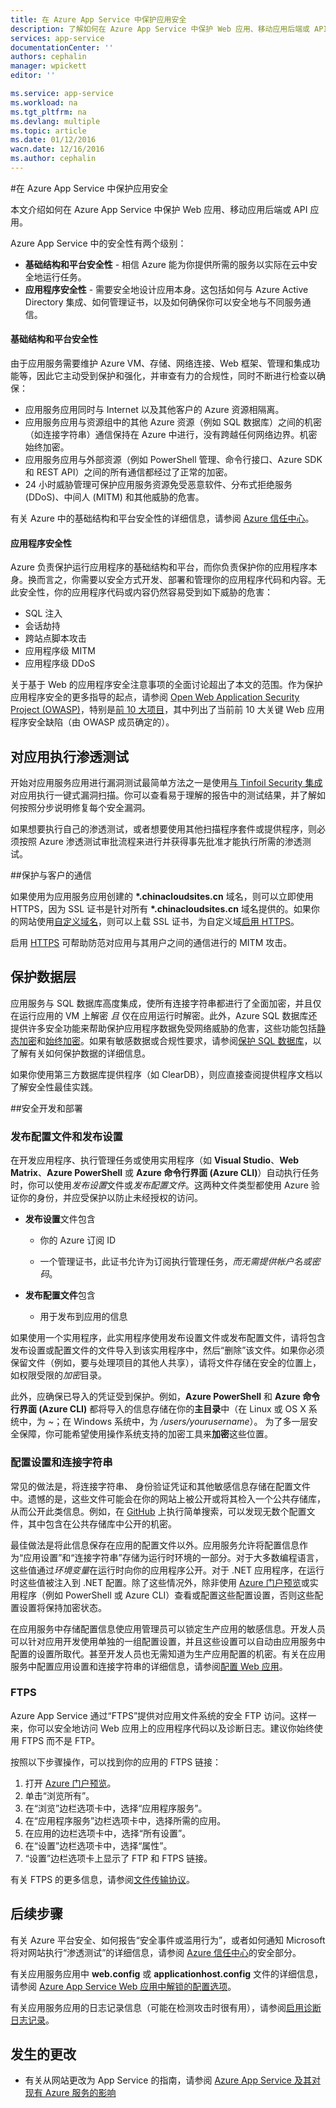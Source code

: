```yaml
---
title: 在 Azure App Service 中保护应用安全
description: 了解如何在 Azure App Service 中保护 Web 应用、移动应用后端或 API 应用。
services: app-service
documentationCenter: ''
authors: cephalin
manager: wpickett
editor: ''

ms.service: app-service
ms.workload: na
ms.tgt_pltfrm: na
ms.devlang: multiple
ms.topic: article
ms.date: 01/12/2016
wacn.date: 12/16/2016
ms.author: cephalin
---
```


#在 Azure App Service 中保护应用安全

本文介绍如何在 Azure App Service 中保护 Web 应用、移动应用后端或 API 应用。

Azure App Service 中的安全性有两个级别：

- **基础结构和平台安全性** - 相信 Azure 能为你提供所需的服务以实际在云中安全地运行任务。
- **应用程序安全性** - 需要安全地设计应用本身。这包括如何与 Azure Active Directory 集成、如何管理证书，以及如何确保你可以安全地与不同服务通信。

#### 基础结构和平台安全性
由于应用服务需要维护 Azure VM、存储、网络连接、Web 框架、管理和集成功能等，因此它主动受到保护和强化，并审查有力的合规性，同时不断进行检查以确保：

- 应用服务应用同时与 Internet 以及其他客户的 Azure 资源相隔离。
- 应用服务应用与资源组中的其他 Azure 资源（例如 SQL 数据库）之间的机密（如连接字符串）通信保持在 Azure 中进行，没有跨越任何网络边界。机密始终加密。
- 应用服务应用与外部资源（例如 PowerShell 管理、命令行接口、Azure SDK 和 REST API）之间的所有通信都经过了正常的加密。
- 24 小时威胁管理可保护应用服务资源免受恶意软件、分布式拒绝服务 (DDoS)、中间人 (MITM) 和其他威胁的危害。

有关 Azure 中的基础结构和平台安全性的详细信息，请参阅 [Azure 信任中心](https://www.azure.cn/support/trust-center/security/)。

#### 应用程序安全性

Azure 负责保护运行应用程序的基础结构和平台，而你负责保护你的应用程序本身。换而言之，你需要以安全方式开发、部署和管理你的应用程序代码和内容。无此安全性，你的应用程序代码或内容仍然容易受到如下威胁的危害：

- SQL 注入
- 会话劫持
- 跨站点脚本攻击
- 应用程序级 MITM
- 应用程序级 DDoS

关于基于 Web 的应用程序安全注意事项的全面讨论超出了本文的范围。作为保护应用程序安全的更多指导的起点，请参阅 [Open Web Application Security Project (OWASP)](https://www.owasp.org/index.php/Main_Page)，特别是[前 10 大项目](https://www.owasp.org/index.php/Category:OWASP_Top_Ten_Project)，其中列出了当前前 10 大关键 Web 应用程序安全缺陷（由 OWASP 成员确定的）。

## 对应用执行渗透测试

开始对应用服务应用进行漏洞测试最简单方法之一是使用[与 Tinfoil Security 集成](https://azure.microsoft.com/blog/web-vulnerability-scanning-for-azure-app-service-powered-by-tinfoil-security/)对应用执行一键式漏洞扫描。你可以查看易于理解的报告中的测试结果，并了解如何按照分步说明修复每个安全漏洞。

如果想要执行自己的渗透测试，或者想要使用其他扫描程序套件或提供程序，则必须按照 Azure 渗透测试审批流程来进行并获得事先批准才能执行所需的渗透测试。

##<a name="https"></a>保护与客户的通信

如果使用为应用服务应用创建的 **\*.chinacloudsites.cn** 域名，则可以立即使用 HTTPS，因为 SSL 证书是针对所有 **\*.chinacloudsites.cn** 域名提供的。如果你的网站使用[自定义域名](./web-sites-custom-domain-name.md)，则可以上载 SSL 证书，为自定义域[启用 HTTPS](./web-sites-configure-ssl-certificate.md)。

启用 [HTTPS](https://en.wikipedia.org/wiki/HTTPS) 可帮助防范对应用与其用户之间的通信进行的 MITM 攻击。

## 保护数据层

应用服务与 SQL 数据库高度集成，使所有连接字符串都进行了全面加密，并且仅在运行应用的 VM 上解密 *且* 仅在应用运行时解密。此外，Azure SQL 数据库还提供许多安全功能来帮助保护应用程序数据免受网络威胁的危害，这些功能包括[静态加密](https://msdn.microsoft.com/zh-cn/library/dn948096.aspx)和[始终加密](https://msdn.microsoft.com/zh-cn/library/mt163865.aspx)。如果有敏感数据或合规性要求，请参阅[保护 SQL 数据库](../sql-database/sql-database-security.md)，以了解有关如何保护数据的详细信息。

如果你使用第三方数据库提供程序（如 ClearDB），则应直接查阅提供程序文档以了解安全性最佳实践。

##<a name="develop"></a>安全开发和部署

### 发布配置文件和发布设置

在开发应用程序、执行管理任务或使用实用程序（如 **Visual Studio**、**Web Matrix**、**Azure PowerShell** 或 **Azure 命令行界面 (Azure CLI)**）自动执行任务时，你可以使用*发布设置*文件或*发布配置文件*。这两种文件类型都使用 Azure 验证你的身份，并应受保护以防止未经授权的访问。

* **发布设置**文件包含

    * 你的 Azure 订阅 ID

    * 一个管理证书，此证书允许为订阅执行管理任务，*而无需提供帐户名或密码*。

* **发布配置文件**包含

    * 用于发布到应用的信息

如果使用一个实用程序，此实用程序使用发布设置文件或发布配置文件，请将包含发布设置或配置文件的文件导入到该实用程序中，然后“删除”该文件。如果你必须保留文件（例如，要与处理项目的其他人共享），请将文件存储在安全的位置上，如权限受限的*加密*目录。

此外，应确保已导入的凭证受到保护。例如，**Azure PowerShell** 和 **Azure 命令行界面 (Azure CLI)** 都将导入的信息存储在你的**主目录**中（在 Linux 或 OS X 系统中，为 *~*；在 Windows 系统中，为 */users/yourusername*）。 为了多一层安全保障，你可能希望使用操作系统支持的加密工具来**加密**这些位置。

### 配置设置和连接字符串
常见的做法是，将连接字符串、 身份验证凭证和其他敏感信息存储在配置文件中。遗憾的是，这些文件可能会在你的网站上被公开或将其检入一个公共存储库，从而公开此类信息。例如，在 [GitHub](https://github.com) 上执行简单搜索，可以发现无数个配置文件，其中包含在公共存储库中公开的机密。

最佳做法是将此信息保存在应用的配置文件以外。应用服务允许将配置信息作为“应用设置”和“连接字符串”存储为运行时环境的一部分。对于大多数编程语言，这些值通过*环境变量*在运行时向你的应用程序公开。对于 .NET 应用程序，在运行时这些值被注入到 .NET 配置。除了这些情况外，除非使用 [Azure 门户预览](https://portal.azure.cn)或实用程序（例如 PowerShell 或 Azure CLI）查看或配置这些配置设置，否则这些配置设置将保持加密状态。

在应用服务中存储配置信息使应用管理员可以锁定生产应用的敏感信息。开发人员可以针对应用开发使用单独的一组配置设置，并且这些设置可以自动由应用服务中配置的设置所取代。甚至开发人员也无需知道为生产应用配置的机密。有关在应用服务中配置应用设置和连接字符串的详细信息，请参阅[配置 Web 应用](./web-sites-configure.md)。

### FTPS

Azure App Service 通过“FTPS”提供对应用文件系统的安全 FTP 访问。这样一来，你可以安全地访问 Web 应用上的应用程序代码以及诊断日志。建议你始终使用 FTPS 而不是 FTP。

按照以下步骤操作，可以找到你的应用的 FTPS 链接：

1. 打开 [Azure 门户预览](https://portal.azure.cn)。
2. 单击“浏览所有”。
3. 在“浏览”边栏选项卡中，选择“应用程序服务”。
4. 在“应用程序服务”边栏选项卡中，选择所需的应用。
5. 在应用的边栏选项卡中，选择“所有设置”。
6. 在“设置”边栏选项卡中，选择“属性”。
7. “设置”边栏选项卡上显示了 FTP 和 FTPS 链接。

有关 FTPS 的更多信息，请参阅[文件传输协议](http://en.wikipedia.org/wiki/File_Transfer_Protocol)。

## 后续步骤

有关 Azure 平台安全、如何报告“安全事件或滥用行为”，或者如何通知 Microsoft 将对网站执行“渗透测试”的详细信息，请参阅 [Azure 信任中心](https://www.azure.cn/support/trust-center/security/)的安全部分。

有关应用服务应用中 **web.config** 或 **applicationhost.config** 文件的详细信息，请参阅 [Azure App Service Web 应用中解锁的配置选项](https://azure.microsoft.com/blog/2014/01/28/more-to-explore-configuration-options-unlocked-in-windows-azure-web-sites/)。

有关应用服务应用的日志记录信息（可能在检测攻击时很有用），请参阅[启用诊断日志记录](./web-sites-enable-diagnostic-log.md)。

## 发生的更改

* 有关从网站更改为 App Service 的指南，请参阅 [Azure App Service 及其对现有 Azure 服务的影响](./app-service-changes-existing-services.md)

<!---HONumber=Mooncake_Quality_Review_1202_2016-->